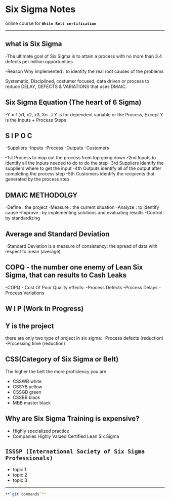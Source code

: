 # Six Sigma Notes

online course for **`White Belt certification`**

---

## what is Six Sigma

-The ultimate goal of Six Sigma is to attain a process with no more than 3.4 defects per million opportunities.

-Reason Why Implemented : to identify the real root causes of the problems

Systematic, Disciplined, costumer focused, data driven or process to reduce DELAY, DEFECTS & VARIATIONS that uses DMAIC.

## Six Sigma Equation (The heart of 6 Sigma)
-Y = f (x1, x2, x3, Xn…)
Y is for dependent variable or the Process, Except Y is the Inputs + Process Steps

## S I P O C
-Suppliers -Inputs -Process -Outputs -Customers

-1st Process to map out the process from top going down
-2nd Inputs to identify all the inputs needed to do to do the step
-3rd Suppliers identify the suppliers where to get the input
-4th Outputs identify all of the output after completing the process step
-5th Customers identify the recipients that generated by the process step 

## DMAIC METHODOLGY
-Define : the project
-Measure : the current situation
-Analyze : to identify cause
-Improve : by implementing solutions and evaluating results
-Control : by standardizing

## Average and Standard Deviation

-Standard Deviation is a measure of consistency: the spread of data with respect to mean (average)

## COPQ - the number one enemy of Lean Six Sigma, that can results to Cash Leaks
-COPQ - Cost Of Poor Quality
 effects:
	-Process Defects
	-Process Delays
	-Process Variations
## W I P (Work In Progress)

## Y is the project
there are only two type of project in six sigma:
-Process defects (reduction)
-Processing time (reduction)

## CSS(Category of Six Sigma or Belt)
The higher the belt the more proficiency you are
- CSSWB white
- CSSYB yellow
- CSSGB green
- CSSBB black
- MBB master black

## Why are Six Sigma Training is expensive?
- Highly specialized practice
- Companies Highly Valued Certified Lean Six Sigma

## **`ISSSP (International Society of Six Sigma Professionals)`**

















- topic 1
- topic 2
- topic 3

---

```bash
**`git commands`**
